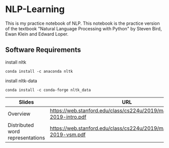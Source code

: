 # NLP-Learning
This is my practice notebook of NLP.
This notebook is the practice version of the textbook "Natural Language Processing with Python" by Steven Bird, Ewan Klein and Edward Loper.

## Software Requirements
install nltk
```
conda install -c anaconda nltk
```
install nltk-data
```
conda install -c conda-forge nltk_data
```

| Slides | URL |
| ------------- | ------------- | 
| Overview | https://web.stanford.edu/class/cs224u/2019/materials/cs224u-2019-intro.pdf  |
| Distributed word representations  | https://web.stanford.edu/class/cs224u/2019/materials/cs224u-2019-vsm.pdf  |
